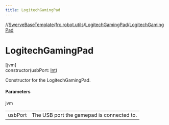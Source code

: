 ```yaml
---
title: LogitechGamingPad
---
```

//[SwerveBaseTemplate](../../../index.html)/[frc.robot.utils](../index.html)/[LogitechGamingPad](index.html)/[LogitechGamingPad](-logitech-gaming-pad.html)



# LogitechGamingPad



[jvm]\
constructor(usbPort: [Int](https://kotlinlang.org/api/latest/jvm/stdlib/kotlin/-int/index.html))



Constructor for the LogitechGamingPad.



#### Parameters


jvm

| | |
|---|---|
| usbPort | The USB port the gamepad is connected to. |




